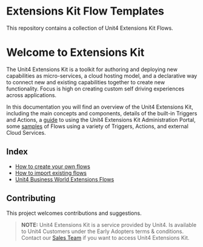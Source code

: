 # Extensions Kit Flow Templates

This repository contains a collection of Unit4 Extensions Kit Flows.

# Welcome to Extensions Kit

The Unit4 Extensions Kit is a toolkit for authoring and deploying new capabilities as micro-services, a cloud hosting model, and a declarative way to connect new and existing capabilities together to create new functionality. Focus is high on creating custom self driving experiences across applications.

In this documentation you will find an overview of the Unit4 Extensions Kit, including the main concepts and components, details of the built-in Triggers and Actions, a [guide](https://docs-external.u4pp.com/extensions-kit/guides/portal/overview/) to using the Unit4 Extensions Kit Administration Portal, some [samples](https://docs-external.u4pp.com/extensions-kit/samples/overview/) of Flows using a variety of Triggers, Actions, and external Cloud Services.

## Index

* [How to create your own flows](docs/basic-samples)
* [How to import existing flows](ExtensionsFlows)
* [Unit4 Business World Extensions Flows](ExtensionsFlows/U4BusinessWorld)

## Contributing

This project welcomes contributions and suggestions.

> **NOTE:** Unit4 Extensions Kit is a service provided by Unit4. Is available to Unit4 Customers under the Early Adopters terms & conditions. Contact our [Sales Team](https://www.unit4.com/contact-sales#form) if you want to access Unit4 Extensions Kit.
